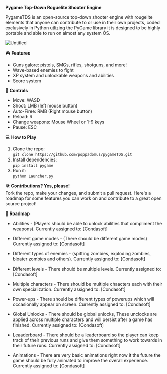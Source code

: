 **Pygame Top-Down Roguelite Shooter Engine** 

PygameTDS is an open-source top-down shooter engine with rougelite elements that anyone can contribute to or use in their own projects, coded exclusively in Python utlizing the PyGame library it is designed to be highly portable and able to run on almost any system OS. 

![Untitled](https://github.com/user-attachments/assets/7a3f99c2-c4f7-4e42-8f72-447af5a1e8a8)

🎮 **Features**  
- Guns galore: pistols, SMGs, rifles, shotguns, and more!  
- Wave-based enemies to fight
- XP system and unlockable weapons and abilities
- Score system

👾 **Controls**  
- Move: WASD
- Shoot: LMB (left mouse button)
- Auto-Firee: RMB (Right mouse button)
- Reload: R
- Change weapons: Mouse Wheel or 1-9 keys
- Pause: ESC

💻 **How to Play**  
1. Clone the repo:  
   `git clone https://github.com/poppadomus/pygameTDS.git`  
2. Install dependencies:  
   `pip install pygame`  
3. Run it:  
   `python Launcher.py`  

🛠 **Contributions? Yes, please!**  
Fork the repo, make your changes, and submit a pull request. Here's a roadmap for some features you can work on and contribute to a great open source project!

👾 **Roadmap**

- Abilities - (Players should be able to unlock abilities that compliment the weapons). Currently assigned to: [Condasoft]

- Different game modes - (There should be different game modes) Currently assigned to: [Condasoft]

- Different types of enemies - (spitting zombies, exploding zombies, bloater zombies and others). Currently assigned to: [Condasoft]

- Different levels - There should be multiple levels. Currently assigned to: [Condasoft]

- Multiple characters - There should be multiple chaacters each with their own specialization. Currently assigned to: [Condasoft]

- Power-ups - There should be different types of powerups which will occasionally appear on screen. Currently assigned to: [Condasoft]

- Global Unlocks - There should be global unlocks, These unclocks are applied across multiple characters and will persist after a game has finished. Currently assigned to: [Condasoft]

- Leaaderboard - There should be a leaderboard so the player can keep track of their previous runs and give them something to work towards in their future runs. Currently assigned to: [Condasoft]

- Animations - There are very basic animations right now it the future the game should be fully animated to improve the overall experience. Currently assigned to: [Condasoft]


